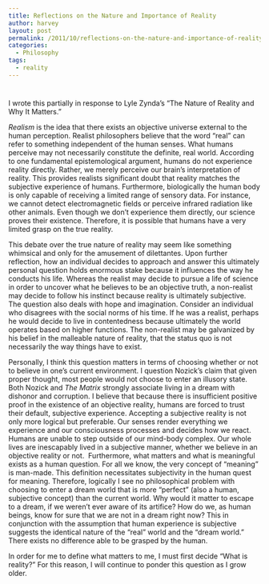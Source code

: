```yaml
---
title: Reflections on the Nature and Importance of Reality
author: harvey
layout: post
permalink: /2011/10/reflections-on-the-nature-and-importance-of-reality/
categories:
  - Philosophy
tags:
  - reality
---
```

# 

I wrote this partially in response to Lyle Zynda’s “The Nature of Reality and Why It Matters.”

*Realism* is the idea that there exists an objective universe external to the human perception. Realist philosophers believe that the word “real” can refer to something independent of the human senses. What humans perceive may not necessarily constitute the definite, real world. According to one fundamental epistemological argument, humans do not experience reality directly. Rather, we merely perceive our brain’s interpretation of reality. This provides realists significant doubt that reality matches the subjective experience of humans. Furthermore, biologically the human body is only capable of receiving a limited range of sensory data. For instance, we cannot detect electromagnetic fields or perceive infrared radiation like other animals. Even though we don’t experience them directly, our science proves their existence. Therefore, it is possible that humans have a very limited grasp on the true reality.

This debate over the true nature of reality may seem like something whimsical and only for the amusement of dilettantes. Upon further reflection, how an individual decides to approach and answer this ultimately personal question holds enormous stake because it influences the way he conducts his life. Whereas the realist may decide to pursue a life of science in order to uncover what he believes to be an objective truth, a non-realist may decide to follow his instinct because reality is ultimately subjective. The question also deals with hope and imagination. Consider an individual who disagrees with the social norms of his time. If he was a realist, perhaps he would decide to live in contentedness because ultimately the world operates based on higher functions. The non-realist may be galvanized by his belief in the malleable nature of reality, that the status quo is not necessarily the way things have to exist.

Personally, I think this question matters in terms of choosing whether or not to believe in one’s current environment. I question Nozick’s claim that given proper thought, most people would not choose to enter an illusory state. Both Nozick and *The Matrix* strongly associate living in a dream with dishonor and corruption. I believe that because there is insufficient positive proof in the existence of an objective reality, humans are forced to trust their default, subjective experience. Accepting a subjective reality is not only more logical but preferable. Our senses render everything we experience and our consciousness processes and decides how we react. Humans are unable to step outside of our mind-body complex. Our whole lives are inescapably lived in a subjective manner, whether we believe in an objective reality or not.  Furthermore, what matters and what is meaningful exists as a human question. For all we know, the very concept of “meaning” is man-made. This definition necessitates subjectivity in the human quest for meaning. Therefore, logically I see no philosophical problem with choosing to enter a dream world that is more “perfect” (also a human, subjective concept) than the current world. Why would it matter to escape to a dream, if we weren’t ever aware of its artifice? How do we, as human beings, know for sure that we are not in a dream right now? This in conjunction with the assumption that human experience is subjective suggests the identical nature of the “real” world and the “dream world.” There exists no difference able to be grasped by the human.

In order for me to define what matters to me, I must first decide “What is reality?” For this reason, I will continue to ponder this question as I grow older.